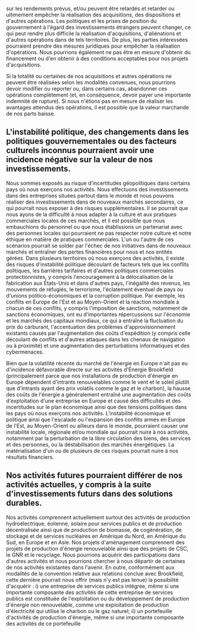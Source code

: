 sur les rendements prévus, et/ou peuvent être retardés et retarder ou ultimement empêcher la réalisation des acquisitions, des dispositions et d'autres opérations. Les politiques et les prises de position du gouvernement à l'égard des investissements étrangers peuvent changer, ce qui peut rendre plus difficile la réalisation d'acquisitions, d'aliénations et d'autres opérations dans de tels territoires. De plus, les parties intéressées pourraient prendre des mesures juridiques pour empêcher la réalisation d'opérations. Nous pourrions également ne pas être en mesure d'obtenir du financement ou d'en obtenir à des conditions acceptables pour nos projets d'acquisitions.

Si la totalité ou certaines de nos acquisitions et autres opérations ne peuvent être réalisées selon les modalités convenues, nous pourrions devoir modifier ou reporter ou, dans certains cas, abandonner ces opérations complètement (et, en conséquence, devoir payer une importante indemnité de rupture). Si nous n'étions pas en mesure de réaliser les avantages attendus des opérations, il est possible que la valeur marchande de nos parts baisse.

## L'instabilité politique, des changements dans les politiques gouvernementales ou des facteurs culturels inconnus pourraient avoir une incidence négative sur la valeur de nos investissements.

Nous sommes exposés au risque d'incertitudes géopolitiques dans certains pays où nous exerçons nos activités. Nous effectuons des investissements dans des entreprises situées partout dans le monde et nous pouvons réaliser des investissements dans de nouveaux marchés secondaires, ce qui pourrait nous exposer à des risques supplémentaires. Il se pourrait que nous ayons de la difficulté à nous adapter à la culture et aux pratiques commerciales locales de ces marchés, et il est possible que nous embauchions du personnel ou que nous établissions un partenariat avec des personnes locales qui pourraient ne pas respecter notre culture et notre éthique en matière de pratiques commerciales. L'un ou l'autre de ces scénarios pourrait se solder par l'échec de nos initiatives dans de nouveaux marchés et entraîner des pertes financières pour nous et nos entités gérées. Dans plusieurs territoires où nous exerçons des activités, il existe des risques d'instabilité politique découlant de facteurs tels que les conflits politiques, les barrières tarifaires et d'autres politiques commerciales protectionnistes, y compris l'encouragement à la délocalisation de la fabrication aux États-Unis et dans d'autres pays, l'inégalité des revenus, les mouvements de réfugiés, le terrorisme, l'éclatement éventuel de pays ou d'unions politico-économiques et la corruption politique. Par exemple, les conflits en Europe de l'Est et au Moyen-Orient et la réaction mondiale à chacun de ces conflits, y compris l'imposition de sanctions, notamment de sanctions économiques, ont eu d'importantes répercussions sur l'économie et les marchés des capitaux mondiaux, ce qui a entraîné la fluctuation du prix du carburant, l'accentuation des problèmes d'approvisionnement existants causés par l'augmentation des coûts d'expédition (y compris celle découlant de conflits et d'autres attaques dans les chenaux de navigation ou à proximité) et une augmentation des perturbations informatiques et des cybermenaces.

Bien que la volatilité récente du marché de l'énergie en Europe n'ait pas eu d'incidence défavorable directe sur les activités d'Énergie Brookfield (principalement parce que nos installations de production d'énergie en Europe dépendent d'intrants renouvelables comme le vent et le soleil plutôt que d'intrants ayant des prix volatils comme le gaz et le charbon), la hausse des coûts de l'énergie a généralement entraîné une augmentation des coûts d'exploitation d'une entreprise en Europe et causé des difficultés et des incertitudes sur le plan économique ainsi que des tensions politiques dans les pays où nous exerçons nos activités. L'instabilité économique et politique ainsi que l'escalade ou l'expansion des conflits armés en Europe de l'Est, au Moyen-Orient ou ailleurs dans le monde, pourraient causer une instabilité locale, régionale et/ou mondiale qui pourrait nuire à nos activités, notamment par la perturbation de la libre circulation des biens, des services et des personnes, ou la déstabilisation des marchés énergétiques. La matérialisation d'un ou de plusieurs de ces risques pourrait nuire à nos résultats financiers.

## Nos activités futures pourraient différer de nos activités actuelles, y compris à la suite d'investissements futurs dans des solutions durables.

Nos activités comprennent actuellement surtout des activités de production hydroélectrique, éolienne, solaire pour services publics et de production décentralisée ainsi que de production de biomasse, de cogénération, de stockage et de services nucléaires en Amérique du Nord, en Amérique du Sud, en Europe et en Asie. Nos projets d'aménagement comprennent des projets de production d'énergie renouvelable ainsi que des projets de CSC, le GNR et le recyclage. Nous pourrions acquérir des participations dans d'autres activités et nous pourrions chercher à nous départir de certaines de nos activités existantes dans l'avenir. En outre, conformément aux modalités de la convention relative aux relations conclue avec Brookfield, cette dernière pourrait nous offrir (mais n'y est pas tenue) la possibilité d'acquérir : i) une entreprise de services publics intégrée, même si une importante composante des activités de cette entreprise de services publics est constituée de l'exploitation ou du développement de production d'énergie non renouvelable, comme une exploitation de production d'électricité qui utilise le charbon ou le gaz naturel; ii) un portefeuille d'activités de production d'énergie, même si une importante composante des activités de ce portefeuille